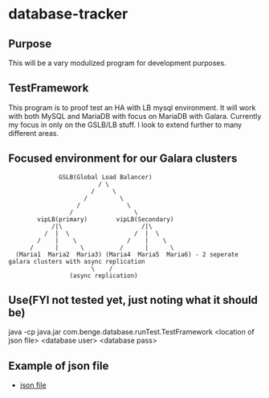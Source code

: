 # database-tracker

## Purpose
This will be a vary modulized program for development purposes.

## TestFramework
This program is to proof test an HA with LB mysql environment. It will work with both MySQL and MariaDB with focus on MariaDB with Galara. Currently my focus in only on the GSLB/LB stuff. I look to extend further to many different areas.

## Focused environment for our Galara clusters
                  GSLB(Global Load Balancer)
                             / \
                           /     \
                         /         \
                       /             \
                     /                 \
            vipLB(primary)        vipLB(Secondary)
                /|\                      /|\
              /  |  \                  /  |  \
            /    |    \              /    |    \
          /      |      \          /      |      \
      (Maria1  Maria2  Maria3) (Maria4  Maria5  Maria6) - 2 seperate galara clusters with async replication
                           \    /
                     (async replication)
                       
                       
## Use(FYI not tested yet, just noting what it should be)
java -cp java.jar com.benge.database.runTest.TestFramework \<location of json file\> \<database user\> \<database pass\>

## Example of json file
- [json file](resources/file.json)
